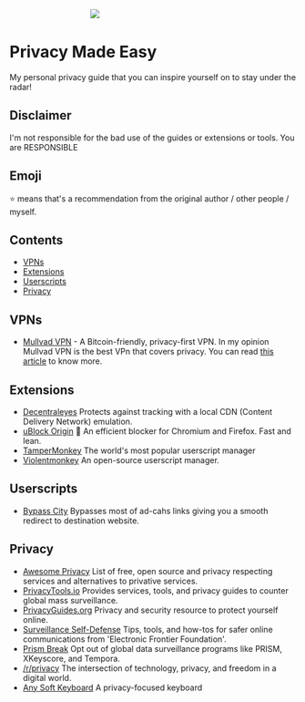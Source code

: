 &nbsp;&nbsp;&nbsp;&nbsp;&nbsp;&nbsp;&nbsp;&nbsp;&nbsp;&nbsp;&nbsp;&nbsp;&nbsp;&nbsp;&nbsp;&nbsp;&nbsp;&nbsp;&nbsp;&nbsp;&nbsp;&nbsp;&nbsp;&nbsp;&nbsp;&nbsp;&nbsp;&nbsp;&nbsp;&nbsp;&nbsp;&nbsp;&nbsp;&nbsp;&nbsp;&nbsp;![](https://i.ibb.co/mNZNCXq/PRIVACY-MADE-EASY.png)

# Privacy Made Easy
My personal privacy guide that you can inspire yourself on to stay under the radar!

## Disclaimer
I'm not responsible for the bad use of the guides or extensions or tools. You are <bold>RESPONSIBLE</bold>

## Emoji
:star: means that's a recommendation from the original author / other people / myself.

## Contents
- [VPNs](#vpns)
- [Extensions](#extensions)
- [Userscripts](#userscripts)
- [Privacy](#privacy)

## VPNs
- [Mullvad VPN](https://mullvad.net/es/vpn) - A Bitcoin-friendly, privacy-first VPN. In my opinion Mullvad VPN is the best VPn that covers privacy. You can read [this article](https://torrentfreak.com/best-vpn-anonymous-no-logging/#mullvad) to know more.

## Extensions
- [Decentraleyes](https://decentraleyes.org/) Protects against tracking with a local CDN (Content Delivery Network) emulation.
- [uBlock Origin](https://github.com/gorhill/uBlock) :star2: An efficient blocker for Chromium and Firefox. Fast and lean.
- [TamperMonkey](https://chrome.google.com/webstore/detail/tampermonkey/dhdgffkkebhmkfjojejmpbldmpobfkfo?hl=en) The world's most popular userscript manager
- [Violentmonkey](https://violentmonkey.github.io/) An open-source userscript manager.

## Userscripts
- [Bypass City](https://api2.adbypass.org/userscript/download/bypass.user.js) Bypasses most of ad-cahs links giving you a smooth redirect to destination website.

## Privacy

- [Awesome Privacy](https://github.com/pluja/awesome-privacy) List of free, open source and privacy respecting services and alternatives to privative services.
- [PrivacyTools.io](https://www.privacytools.io/) Provides services, tools, and privacy guides to counter global mass surveillance.
- [PrivacyGuides.org](https://www.privacyguides.org/en/) Privacy and security resource to protect yourself online.
- [Surveillance Self-Defense](https://ssd.eff.org/) Tips, tools, and how-tos for safer online communications from 'Electronic Frontier Foundation'.
- [Prism Break](https://prism-break.org/en/) Opt out of global data surveillance programs like PRISM, XKeyscore, and Tempora.
- [/r/privacy](https://www.reddit.com/r/privacy/) The intersection of technology, privacy, and freedom in a digital world.
- [Any Soft Keyboard](https://github.com/AnySoftKeyboard/AnySoftKeyboard) A privacy-focused keyboard
